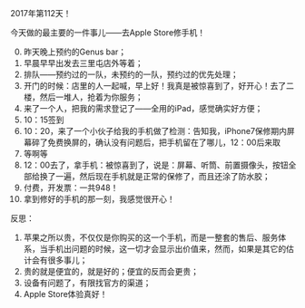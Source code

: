 2017年第112天！

今天做的最主要的一件事儿——去Apple Store修手机！

0. 昨天晚上预约的Genus bar；
1. 早晨早早出发去三里屯店外等着；
2. 排队——预约过的一队，未预约的一队，预约过的优先处理；
3. 开门的时候：店里的人一起喊，早上好！我真是被惊喜到了，好开心！去了二楼，然后一堆人，抢着为你服务；
4. 来了一个人，把我的需求登记了——全用的iPad，感觉确实好方便；
5. 10：15签到
6. 10：20，来了一个小伙子给我的手机做了检测：告知我，iPhone7保修期内屏幕碎了免费换屏的，确认没有问题后，把手机留在了哪儿，12：00后来取
7. 等啊等
8. 12：00去了，拿手机：被惊喜到了，说是：屏幕、听筒、前置摄像头，按钮全部给换了一遍，然后现在手机就是正常的保修了，而且还涂了防水胶；
9. 付费，开发票：一共948！
10. 拿到修好的手机的那一刻，我感觉很开心！

反思：

1. 苹果之所以贵，不仅仅是你购买的这一个手机，而是一整套的售后、服务体系，当手机出问题的时候，这一切才会显示出价值来，然而，如果是其它的估计会有很多事儿；
2. 贵的就是便宜的，就是好的；便宜的反而会更贵；
3. 设备有问题了，有限找官方的渠道；
4. Apple Store体验真好！

